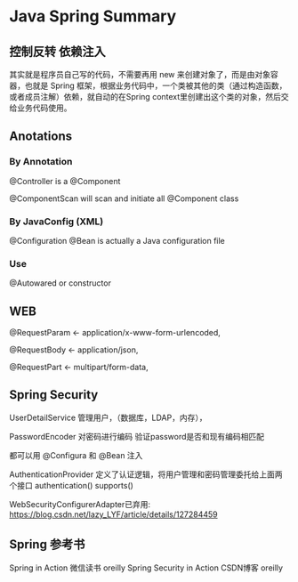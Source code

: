# Java Spring Summary

## 控制反转 依赖注入

其实就是程序员自己写的代码，不需要再用 new 来创建对象了，而是由对象容器，也就是 Spring 框架，根据业务代码中，一个类被其他的类（通过构造函数，或者成员注解）依赖，就自动的在Spring context里创建出这个类的对象，然后交给业务代码使用。

## Anotations

### By Annotation
@Controller
is a @Component

@ComponentScan will scan and initiate all @Component class

### By JavaConfig (XML)
@Configuration
@Bean is actually a Java configuration file

### Use

@Autowared
or
constructor

## WEB 

@RequestParam ← application/x-www-form-urlencoded,

@RequestBody ← application/json,

@RequestPart ← multipart/form-data,

## Spring Security

UserDetailService
管理用户，（数据库，LDAP，内存），

PasswordEncoder
对密码进行编码
验证password是否和现有编码相匹配

都可以用 @Configura 和 @Bean 注入

AuthenticationProvider 定义了认证逻辑，将用户管理和密码管理委托给上面两个接口
authentication()
supports()

WebSecurityConfigurerAdapter已弃用:
https://blog.csdn.net/lazy_LYF/article/details/127284459

## Spring 参考书

Spring in Action 微信读书 oreilly
Spring Security in Action CSDN博客 oreilly
